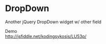DropDown
========

Another jQuery DropDown widget w/ other field

Demo<br/>
<http://jsfiddle.net/kodingsykosis/LU53p/>

